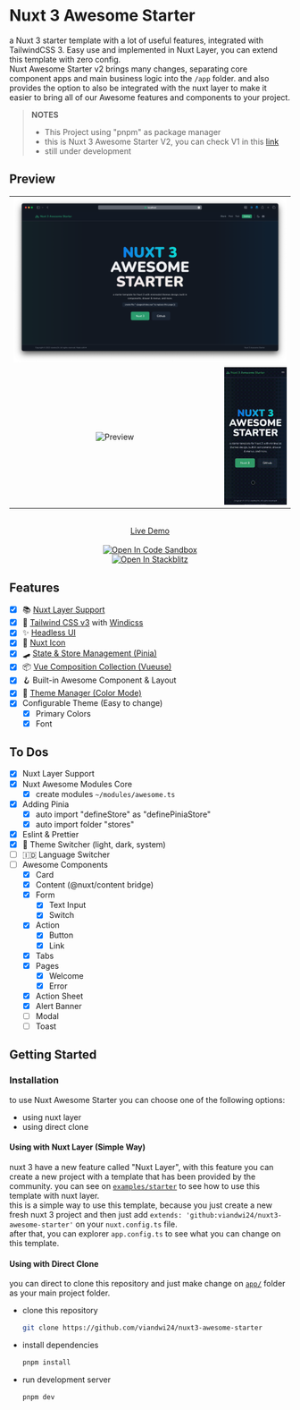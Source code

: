 # Nuxt 3 Awesome Starter

a Nuxt 3 starter template with a lot of useful features, integrated with TailwindCSS 3. Easy use and implemented in Nuxt Layer, you can extend this template with zero config.  
Nuxt Awesome Starter v2 brings many changes, separating core component apps and main business logic into the `/app` folder. and also provides the option to also be integrated with the nuxt layer to make it easier to bring all of our Awesome features and components to your project.

> **NOTES**
>
> - This Project using "pnpm" as package manager
> - this is Nuxt 3 Awesome Starter V2, you can check V1 in this [link](https://github.com/viandwi24/nuxt3-awesome-starter/tree/v1)
> - still under development

## Preview

<table align="center">
  <tr>
    <td align="center" width="100%" colspan="2">
      <img src="assets/images/preview.png?raw=true" alt="Preview" title="Preview">
    </td>
  </tr>
  <tr>
    <td align="center" width="75%">
      <img src="assets/images/preview_desktop.gif?raw=true" alt="Preview" title="Desktop Preview">
    </td>
    <td align="center" width="25%">
      <img src="assets/images/preview_mobile.gif?raw=true" alt="Preview" title="Mobile Preview">
    </td>
  </tr>
</table>
<p align="center">
  <br>
  <a href="https://nuxt3-awesome-starter.vercel.app/" target="_blank">Live Demo</a>
  <br><br>
  <a href="https://codesandbox.io/s/github/viandwi24/nuxt3-awesome-starter" title="Open In Code Sandbox">
    <img src="https://img.shields.io/badge/Open%20in-CodeSandbox-blue?style=flat-square&logo=codesandboxg" alt="Open In Code Sandbox">
  </a>
  <br>
  <a href="https://stackblitz.com/github/viandwi24/nuxt3-awesome-starter" title="Open In Stackblitz">
    <img src="https://developer.stackblitz.com/img/open_in_stackblitz.svg" alt="Open In Stackblitz">
  </a>
</p>

## Features

- [X] 📚 [Nuxt Layer Support](https://nuxt.com/docs/getting-started/layers#layers)
- [X] 💨 [Tailwind CSS v3](https://tailwindcss.com/) with [Windicss](https://windicss.org/)
- [X] ✨ [Headless UI](https://headlessui.dev/)
- [X] 🔔 [Nuxt Icon](https://icones.js.org/)
- [X] 🛹 [State & Store Management (Pinia)](https://pinia.vuejs.org/)
- [X] 📦 [Vue Composition Collection (Vueuse)](https://vueuse.org/)
- [X] 🪝 Built-in Awesome Component & Layout
- [X] 🌙 [Theme Manager (Color Mode)](https://color-mode.nuxtjs.org/)
- [X] Configurable Theme (Easy to change)
  - [X] Primary Colors
  - [X] Font

## To Dos

- [X] Nuxt Layer Support
- [X] Nuxt Awesome Modules Core
  - [X] create modules `~/modules/awesome.ts`
- [X] Adding Pinia
  - [X] auto import "defineStore" as "definePiniaStore"
  - [X] auto import folder "stores"
- [X] Eslint & Prettier
- [X] 🌙 Theme Switcher (light, dark, system)
- [ ] 🇮🇩 Language Switcher
- [ ] Awesome Components
  - [X] Card
  - [X] Content (@nuxt/content bridge)
  - [X] Form
    - [X] Text Input
    - [X] Switch
  - [X] Action
    - [X] Button
    - [X] Link
  - [X] Tabs
  - [X] Pages
    - [X] Welcome
    - [X] Error
  - [X] Action Sheet
  - [X] Alert Banner
  - [ ] Modal
  - [ ] Toast

## Getting Started

### Installation

to use Nuxt Awesome Starter you can choose one of the following options:

- using nuxt layer
- using direct clone

#### Using with Nuxt Layer (Simple Way)

nuxt 3 have a new feature called "Nuxt Layer", with this feature you can create a new project with a template that has been provided by the community. you can see on [`examples/starter`]([awe](https://github.com/viandwi24/nuxt3-awesome-starter/tree/v2/examples/starter)) to see how to use this template with nuxt layer.  
this is a simple way to use this template, because you just create a new fresh nuxt 3 project and then just add `extends: 'github:viandwi24/nuxt3-awesome-starter'` on your `nuxt.config.ts` file.  
after that, you can explorer `app.config.ts` to see what you can change on this template.

#### Using with Direct Clone

you can direct to clone this repository and just make change on [`app/`](https://github.com/viandwi24/nuxt3-awesome-starter/tree/v2/app) folder as your main project folder.

- clone this repository
  ```bash
  git clone https://github.com/viandwi24/nuxt3-awesome-starter
  ```
- install dependencies
  ```bash
  pnpm install
  ```
- run development server
  ```bash
  pnpm dev
  ```
